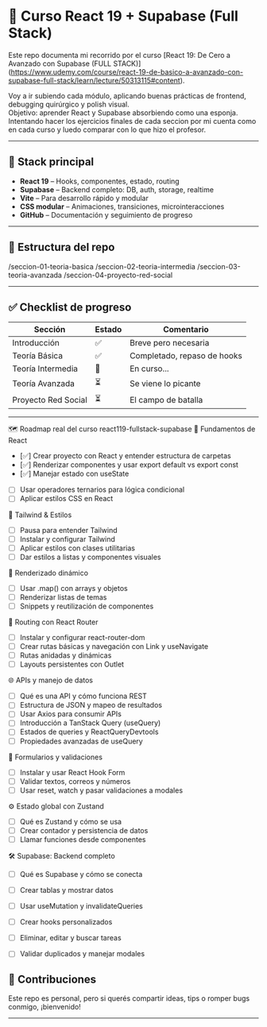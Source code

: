 # 🚀 Curso React 19 + Supabase (Full Stack)

Este repo documenta mi recorrido por el curso [React 19: De Cero a Avanzado con Supabase (FULL STACK)]
(https://www.udemy.com/course/react-19-de-basico-a-avanzado-con-supabase-full-stack/learn/lecture/50313115#content). 

Voy a ir subiendo cada módulo, aplicando buenas prácticas de frontend, debugging quirúrgico y polish visual.  
Objetivo: aprender React y Supabase absorbiendo como una esponja. 
Intentando hacer los ejercicios finales de cada seccion por mi cuenta como en cada curso y luedo comparar
con lo que hizo el profesor.

---

## 🧠 Stack principal

- **React 19** – Hooks, componentes, estado, routing
- **Supabase** – Backend completo: DB, auth, storage, realtime
- **Vite** – Para desarrollo rápido y modular
- **CSS modular** – Animaciones, transiciones, microinteracciones
- **GitHub** – Documentación y seguimiento de progreso

---

## 📁 Estructura del repo
/seccion-01-teoria-basica 
/seccion-02-teoria-intermedia 
/seccion-03-teoria-avanzada 
/seccion-04-proyecto-red-social 

---

## ✅ Checklist de progreso

| Sección | Estado | Comentario |
|--------|--------|------------|
| Introducción | ✅ | Breve pero necesaria |
| Teoría Básica | ✅ | Completado, repaso de hooks |
| Teoría Intermedia | 🔄 | En curso... |
| Teoría Avanzada | ⏳ | Se viene lo picante |
| Proyecto Red Social | ⏳ | El campo de batalla |

---

🗺️ Roadmap real del curso react119-fullstack-supabase
🔹 Fundamentos de React
- [✅] Crear proyecto con React y entender estructura de carpetas
- [✅] Renderizar componentes y usar export default vs export const
- [✅] Manejar estado con useState
- [ ] Usar operadores ternarios para lógica condicional
- [ ] Aplicar estilos CSS en React
      
🎨 Tailwind & Estilos
- [ ] Pausa para entender Tailwind
- [ ] Instalar y configurar Tailwind
- [ ] Aplicar estilos con clases utilitarias
- [ ] Dar estilos a listas y componentes visuales
      
🔁 Renderizado dinámico
- [ ] Usar .map() con arrays y objetos
- [ ] Renderizar listas de temas
- [ ] Snippets y reutilización de componentes
      
🧭 Routing con React Router
- [ ] Instalar y configurar react-router-dom
- [ ] Crear rutas básicas y navegación con Link y useNavigate
- [ ] Rutas anidadas y dinámicas
- [ ] Layouts persistentes con Outlet
      
🌐 APIs y manejo de datos
- [ ] Qué es una API y cómo funciona REST
- [ ] Estructura de JSON y mapeo de resultados
- [ ] Usar Axios para consumir APIs
- [ ] Introducción a TanStack Query (useQuery)
- [ ] Estados de queries y ReactQueryDevtools
- [ ] Propiedades avanzadas de useQuery
      
🧾 Formularios y validaciones
- [ ] Instalar y usar React Hook Form
- [ ] Validar textos, correos y números
- [ ] Usar reset, watch y pasar validaciones a modales
      
⚙️ Estado global con Zustand
- [ ] Qué es Zustand y cómo se usa
- [ ] Crear contador y persistencia de datos
- [ ] Llamar funciones desde componentes
      
🛠️ Supabase: Backend completo
- [ ] Qué es Supabase y cómo se conecta
- [ ] Crear tablas y mostrar datos
- [ ] Usar useMutation y invalidateQueries
- [ ] Crear hooks personalizados
- [ ] Eliminar, editar y buscar tareas
- [ ] Validar duplicados y manejar modales



## 🤝 Contribuciones

Este repo es personal, pero si querés compartir ideas, tips o romper bugs conmigo, ¡bienvenido!

---


